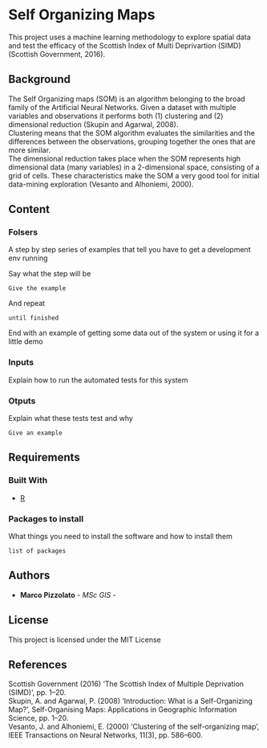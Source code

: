 # Self Organizing Maps

This project uses a machine learning methodology to explore spatial data and test the efficacy of the Scottish Index of Multi Deprivartion (SIMD) (Scottish Government, 2016).

## Background

The Self Organizing maps (SOM) is an algorithm belonging to the broad family of the Artificial Neural Networks. Given a dataset
with multiple variables and observations it performs both (1) clustering and (2) dimensional reduction (Skupin and Agarwal, 2008).  
Clustering means that the SOM algorithm evaluates the similarities and the differences between the observations, grouping together the ones that are more similar.  
The dimensional reduction takes place when the SOM represents high dimensional data (many variables) in a 2-dimensional space, consisting of a grid of cells. These characteristics make the SOM a very good tool for initial data-mining exploration (Vesanto and Alhoniemi, 2000).

## Content
### Folsers

A step by step series of examples that tell you have to get a development env running

Say what the step will be

```
Give the example
```

And repeat

```
until finished
```

End with an example of getting some data out of the system or using it for a little demo

### Inputs

Explain how to run the automated tests for this system

### Otputs

Explain what these tests test and why

```
Give an example
```
## Requirements
### Built With

* [R](https://www.rstudio.com/)

### Packages to install

What things you need to install the software and how to install them

```
list of packages
```

## Authors

* **Marco Pizzolato** - *MSc GIS* -

## License

This project is licensed under the MIT License

## References

Scottish Government (2016) ‘The Scottish Index of Multiple Deprivation (SIMD)’, pp. 1–20.  
Skupin, A. and Agarwal, P. (2008) ‘Introduction: What is a Self-Organizing Map?’, Self-Organising Maps:
Applications in Geographic Information Science, pp. 1–20.  
Vesanto, J. and Alhoniemi, E. (2000) ‘Clustering of the self-organizing map’, IEEE Transactions on Neural
Networks, 11(3), pp. 586–600.  

